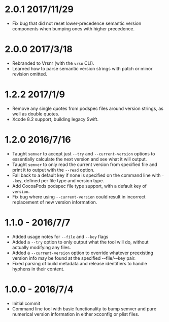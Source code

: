 # 2.0.1 2017/11/29

- Fix bug that did not reset lower-precedence semantic version components when bumping ones with higher precedence.

# 2.0.0 2017/3/18

- Rebranded to Vrsnr (with the `vrsn` CLI).
- Learned how to parse semantic version strings with patch or minor revision omitted.

# 1.2.2 2017/1/9

- Remove any single quotes from podspec files around version strings, as well as double quotes.
- Xcode 8.2 support, building legacy Swift.

# 1.2.0 2016/7/16

- Taught `semver` to accept just `--try` and `--current-version` options to essentially calculate the next version and see what it will output.
- Taught `semver` to only read the current version from specified file and print it to output with the `--read` option.
- Fall back to a default key if none is specified on the command line with `--key`, defined per file type and version type.
- Add CocoaPods podspec file type support, with a default key of `version`.
- Fix bug where using `--current-version` could result in incorrect replacement of new version information.

# 1.1.0 - 2016/7/7

- Added usage notes for `--file` and `--key` flags
- Added a `--try` option to only output what the tool will do, without actually modifying any files.
- Added a `--current-version` option to override whatever preexisting version info may be found at the specified --file/--key pair.
- Fixed parsing of build metadata and release identifiers to handle hyphens in their content.

# 1.0.0 - 2016/7/4

- Initial commit
- Command line tool with basic functionality to bump semver and pure numerical version information in either xcconfig or plist files.
